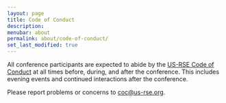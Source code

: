 ```yaml
---
layout: page
title: Code of Conduct
description: 
menubar: about
permalink: about/code-of-conduct/
set_last_modified: true
---
```


All conference participants are expected to abide by the
[US-RSE Code of Conduct](https://us-rse.org/code-of-conduct) at all times before,
during, and after the conference.  This includes evening events and continued
interactions after the conference.

Please report problems or concerns to coc@us-rse.org.
